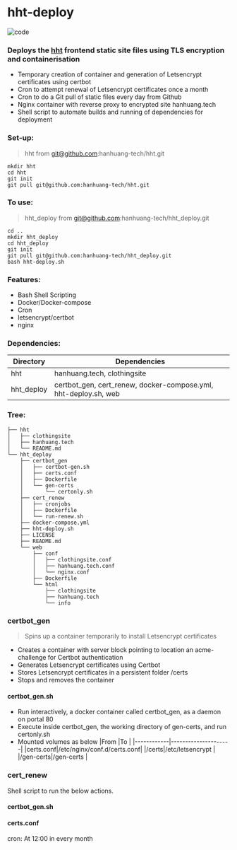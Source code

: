 # hht-deploy  
![code](https://hanhuang.tech/img/smalldeploy.png)  
  
### Deploys the [hht](https://github.com/hanhuang-tech/hht) frontend static site files using TLS encryption and containerisation  
- Temporary creation of container and generation of Letsencrypt certificates using certbot  
- Cron to attempt renewal of Letsencrypt certificates once a month  
- Cron to do a Git pull of static files every day from Github  
- Nginx container with reverse proxy to encrypted site hanhuang.tech  
- Shell script to automate builds and running of dependencies for deployment  
  
### Set-up:
>hht from git@github.com:hanhuang-tech/hht.git  
```
mkdir hht  
cd hht  
git init  
git pull git@github.com:hanhuang-tech/hht.git  

```
### To use:
>hht_deploy from git@github.com:hanhuang-tech/hht_deploy.git
```
cd ..
mkdir hht_deploy  
cd hht_deploy  
git init  
git pull git@github.com:hanhuang-tech/hht_deploy.git  
bash hht-deploy.sh  
```
### Features:  
- Bash Shell Scripting  
- Docker/Docker-compose  
- Cron  
- letsencrypt/certbot   
- nginx  
  
### Dependencies:  
|Directory|Dependencies|  
|---------|------------|   
|hht|hanhuang.tech, clothingsite|  
|hht_deploy|certbot_gen, cert_renew, docker-compose.yml, hht-deploy.sh, web|  
  
### Tree:  
```
├── hht  
│   ├── clothingsite
│   ├── hanhuang.tech
│   └── README.md
└── hht_deploy
    ├── certbot_gen
    │   ├── certbot-gen.sh
    │   ├── certs.conf
    │   ├── Dockerfile
    │   └── gen-certs
    │       └── certonly.sh
    ├── cert_renew
    │   ├── cronjobs
    │   ├── Dockerfile
    │   └── run-renew.sh
    ├── docker-compose.yml
    ├── hht-deploy.sh
    ├── LICENSE
    ├── README.md
    └── web
        ├── conf
        │   ├── clothingsite.conf
        │   ├── hanhuang.tech.conf
        │   └── nginx.conf
        ├── Dockerfile
        └── html
            ├── clothingsite
            ├── hanhuang.tech
            └── info
```
### certbot_gen  
>Spins up a container temporarily to install Letsencrypt certificates  
- Creates a container with server block pointing to location an acme-challenge for Certbot authentication    
- Generates Letsencrypt certificates using Certbot  
- Stores Letsencrypt certificates in a persistent folder /certs  
- Stops and removes the container  
#### certbot_gen.sh  
* Run interactively, a docker container called certbot_gen, as a daemon on portal 80  
* Execute inside certbot_gen, the working directory of gen-certs, and run certonly.sh  
* Mounted volumes as below
|From <local>|To <inside container>|
|------------|---------------------|
|certs.conf|/etc/nginx/conf.d/certs.conf|
|/certs|/etc/letsencrypt <Persistant folder that contains generated letsencrypt certs from certonly.sh>|  
|/gen-certs|/gen-certs <Contains certonly.sh: certbot instructions to generate letsencrypt certificates. Runs inside certbot_gen container>|

### cert_renew
Shell script to run the below actions.
#### certbot_gen.sh
#### certs.conf





cron: At 12:00 in every month

